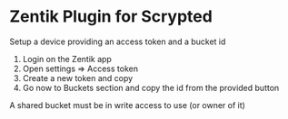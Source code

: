 # Zentik Plugin for Scrypted

Setup a device providing an access token and a bucket id

1. Login on the Zentik app
2. Open settings => Access token
3. Create a new token and copy
4. Go now to Buckets section and copy the id from the provided button

A shared bucket must be in write access to use (or owner of it)